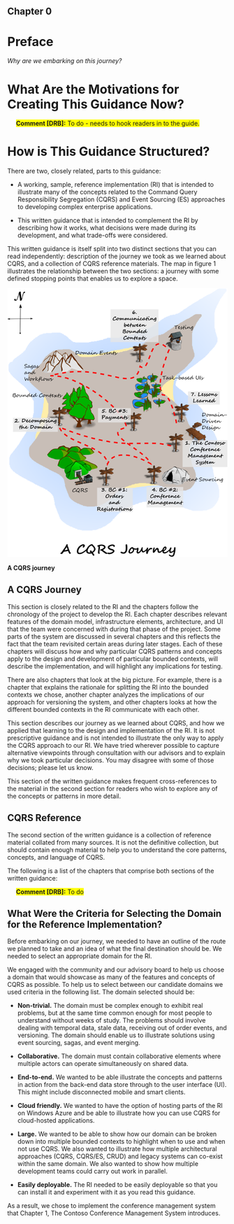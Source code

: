 ## Chapter 0
# Preface

_Why are we embarking on this journey?_

# What Are the Motivations for Creating This Guidance Now?

<div style="margin-left:20px;margin-right:20px;">
  <span style="background-color:yellow;">
    <b>Comment [DRB]:</b>
	To do - needs to hook readers in to the guide.
  </span>
</div> 

# How is This Guidance Structured?

There are two, closely related, parts to this guidance: 

* A working, sample, reference implementation (RI) that is intended to 
  illustrate many of the concepts related to the Command Query 
  Responsibility Segregation (CQRS) and Event Sourcing (ES) approaches 
  to developing complex enterprise applications. 

* This written guidance that is intended to complement the RI by 
  describing how it works, what decisions were made during its 
  development, and what trade-offs were considered. 

This written guidance is itself split into two distinct sections that 
you can read independently: description of the journey we took as we 
learned about CQRS, and a collection of CQRS reference materials. The 
map in figure 1 illustrates the relationship between the two sections: a 
journey with some defined stopping points that enables us to explore a 
space. 

![Figure 1][fig1]

**A CQRS journey**

## A CQRS Journey

This section is closely related to the RI and the chapters follow the 
chronology of the project to develop the RI. Each chapter describes 
relevant features of the domain model, infrastructure elements, 
architecture, and UI that the team were concerned with during that phase 
of the project. Some parts of the system are discussed in several 
chapters and this reflects the fact that the team revisited certain 
areas during later stages. Each of these chapters will discuss how and 
why particular CQRS patterns and concepts apply to the design and 
development of particular bounded contexts, will describe the 
implementation, and will highlight any implications for testing. 

There are also chapters that look at the big picture. For example, there 
is a chapter that explains the rationale for splitting the RI into the 
bounded contexts we chose, another chapter analyzes the implications of 
our approach for versioning the system, and other chapters looks at how 
the different bounded contexts in the RI communicate with each other. 

This section describes our journey as we learned about CQRS, and how we 
applied that learning to the design and implementation of the RI. It is 
not prescriptive guidance and is not intended to illustrate the only way 
to apply the CQRS approach to our RI. We have tried wherever possible to 
capture alternative viewpoints through consultation with our advisors 
and to explain why we took particular decisions. You may disagree with 
some of those decisions; please let us know. 

This section of the written guidance makes frequent cross-references to 
the material in the second section for readers who wish to explore any 
of the concepts or patterns in more detail. 

## CQRS Reference

The second section of the written guidance is a collection of reference 
material collated from many sources. It is not the definitive 
collection, but should contain enough material to help you to understand 
the core patterns, concepts, and language of CQRS. 

The following is a list of the chapters that comprise both sections of 
the written guidance: 


<div style="margin-left:20px;margin-right:20px;">
  <span style="background-color:yellow;">
    <b>Comment [DRB]:</b>
	To do
  </span>
</div> 

## What Were the Criteria for Selecting the Domain for the Reference Implementation?

Before embarking on our journey, we needed to have an outline of the 
route we planned to take and an idea of what the final destination 
should be. We needed to select an appropriate domain for the RI. 

We engaged with the community and our advisory board to help us choose a 
domain that would showcase as many of the features and concepts of CQRS 
as possible. To help us to select between our candidate domains we used 
criteria in the following list. The domain selected should be: 

* **Non-trivial.** The domain must be complex enough to exhibit real 
problems, but at the same time common enough for most people to 
understand without weeks of study. The problems should involve dealing 
with temporal data, stale data, receiving out of order events, and 
versioning. The domain should enable us to illustrate solutions using 
event sourcing, sagas, and event merging. 

* **Collaborative.** The domain must contain collaborative elements where 
multiple actors can operate simultaneously on shared data. 

* **End-to-end.** We wanted to be able illustrate the concepts and 
patterns in action from the back-end data store through to the user 
interface (UI). This might include disconnected mobile and smart 
clients. 

* **Cloud friendly.** We wanted to have the option of hosting parts of the 
RI on Windows Azure and be able to illustrate how you can use CQRS for 
cloud-hosted applications. 

* **Large.** We wanted to be able to show how our domain can be broken 
down into multiple bounded contexts to highlight when to use and when 
not use CQRS. We also wanted to illustrate how multiple architectural 
approaches (CQRS, CQRS/ES, CRUD) and legacy systems can co-exist 
within the same domain. We also wanted to show how multiple 
development teams could carry out work in parallel. 

* **Easily deployable.** The RI needed to be easily deployable so that you 
can install it and experiment with it as you read this guidance. 

As a result, we chose to implement the conference management system that 
Chapter 1, The Contoso Conference Management System introduces. 

[fig1]:           images/Map.png?raw=true